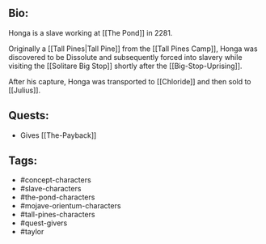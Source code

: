 ## Bio:

Honga is a slave working at [[The Pond]] in 2281.

Originally a [[Tall Pines|Tall Pine]] from the [[Tall Pines Camp]], Honga was discovered to be Dissolute and subsequently forced into slavery while visiting the [[Solitare Big Stop]] shortly after the [[Big-Stop-Uprising]].

After his capture, Honga was transported to [[Chloride]] and then sold to [[Julius]].

## Quests:

- Gives [[The-Payback]]

## Tags:

- #concept-characters
- #slave-characters
- #the-pond-characters
- #mojave-orientum-characters
- #tall-pines-characters
- #quest-givers
- #taylor